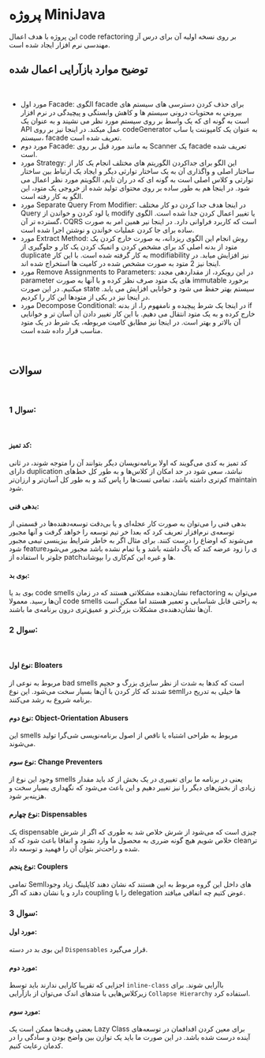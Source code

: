 # پروژه MiniJava
 این پروژه با هدف اعمال code refactoring بر روی نسخه اولیه آن برای درس آز مهندسی نرم افزار ایجاد شده است.

## توضیح موارد بازآرایی اعمال شده
<br>

- مورد اول Facade: الگوی facade برای حذف کردن دسترسی های سیستم های بیرونی به محتویات درونی سیستم ها و کاهش وابستگی و پیچیدگی در نرم افزار است به گونه ای که یک واسط بر روی سیستم مورد نظر می نشیند و به عنوان یک API عمل میکند. در اینجا نیز بر روی codeGenerator به عنوان یک کامپوننت یا ساب سیستم، facade تعریف شده است.
- مورد دوم Facade: به مانند مورد قبل بر روی Scanner یک facade تعریف شده است.
- مورد Strategy: این الگو برای جداکردن الگوریتم های مختلف انجام یک کار از ساختار اصلی و واگذاری آن به یک ساختار توارثی دیگر و ایجاد یک ارتباط بین ساختار توارثی و کلاس اصلی است به گونه ای که در ران تایم، الگویتم مورد نظر اعمال می شود. در اینجا هم به طور ساده بر روی محتوای تولید شده از خروجی یک متود، این الگو به کار رفته است.
- مورد Separate Query From Modifier: در اینجا هدف جدا کردن دو کار مختلف Query یا لود کردن و خواندن از modify یا تغییر اعمال کردن جدا شده است. الگوی گسترده تر آن، CQRS است که کاربرد فراوانی دارد. در اینجا نیر همین امر به صورت ساده برای جا کردن عملیات خواندن و نوشتن اجرا شده است.
- مورد Extract Method: روش انجام این الگوی ریزدانه، به صورت خارج کردن یک متود از بدنه اصلی کد برای مشخص کردن و اتمیک کردن یک کار و جلوگیری از duplicate به کار گرفته شده است. با این کار modifiability نیز افزایش میابد. در اینجا نیز 2 متود به صورت مشخص شده در کامیت ها استخراج شده اند.
- مورد Remove Assignments to Parameters: در این رویکرد، از مقداردهی مجدد parameter های یک متود صرف نظر کرده و با آنها به صورت immutable برخورد میکنیم. در این صورت state سیستم بهتر حفظ می شود و خوانایی افزایش می یابد. در اینجا نیز در یکی از متودها این کار را کردیم.
- مورد Decompose Conditional: در اینجا یک شرط پیچیده و نامفهوم را، از بدنه if خارج کرده و به یک متود انتقال می دهیم. با این کار تغییر دادن آن آسان تر و خوانایی آن بالاتر و بهتر است. در اینجا نیز مطابق کامیت مربوطه، یک شرط در یک متود مناسب قرار داده شده است.

<br>

## سوالات
<br>

### سوال 1:
<br>

#### کد تمیز:
کد تمیز به کدی می‌گویند که اولا برنامه‌نویسان دیگر بتوانند آن را متوجه شوند، در ثانی دارای duplication نباشد، سعی شود در حد امکان از کلاس‌ها و به طور کل خط‌های کم‌تری داشته باشد، تمامی تست‌ها را پاس کند و به طور کل آسان‌تر و ارزان‌تر maintain شود.


#### بدهی فنی:
بدهی فنی را می‌توان به صورت کار عجله‌ای و یا بی‌دقت توسعه‌دهنده‌ها در قسمتی از توسعه‌ی نرم‌افزار تعریف کرد که بعدا خر تیم توسعه را خواهد گرفت و آنها مجبور می‌شوند که اوضاع را درست کنند. برای مثال اگر به خاطر شرایط بیزینسی تیمی مجبور شود featureی را زود عرضه کند که باگ داشته باشد و یا تمام نشده باشد مجبور می‌شود جلو‌تر با استفاده از patchها و غیره این کم‌کاری را بپوشاند.  


#### بوی بد:
بوی بد یا code smells نشان‌دهنده مشکلاتی هستند که در زمان refactoring می‌توان به آن‌ها رسید. معمولا code smells به راحتی قابل شناسایی و تعمیر هستند اما ممکن است آن‌ها نشان‌دهنده‌ی مشکلات بزرگ‌تر و عمیق‌تری درون برنامه‌ی ما باشند.  


### سوال 2:
<br>

#### نوع اول: Bloaters
مربوط به نوعی از bad smells است که کدها به شدت از نظر سایزی بزرگ و حجیم شدند که کار کردن با آن‌ها بسیار سخت می‌شود. این نوع semllها خیلی به تدریح در برنامه شروع به رشد می‌کنند.
#### نوع دوم: Object-Orientation Abusers
این smells مربوط به طراحی اشتباه یا ناقص از اصول برنامه‌نویسی شی‌گرا تولید می‌شوند.
#### نوع سوم: Change Preventers
وجود این نوع از smells یعنی در برنامه ما برای تغییری در یک بخش از کد باید مقدار زیادی از بخش‌های دیگر را نیز تغییر دهیم و این باعث می‌شود که نگهداری بسیار سخت و هزینه‌بر شود.
#### نوع چهارم: Dispensables
یک dispensable چیزی است که می‌شود از شرش خلاص شد به طوری که اگر از شرش خلاص شویم هیچ گونه ضرری به محصول ما وارد نشود و اتفاقا باعث شود که کد cleanتر شده و راحت‌تر بتوان آن را فهمید و توسعه داد.
#### نوع پنجم: Couplers
تمامی Semllهای داخل این گروه مربوط به این هستند که نشان دهند کاپلینگ زیاد وجود دارد و یا نشان دهند که اگر coupling را با delegation عوض کتیم چه اتفاقی میافتد.  

### سوال 3:  

#### مورد اول:
این بوی بد در دسته `Dispensables` قرار می‌گیرد.
#### مورد دوم:
اجزایی که تقریبا کارایی ندارند باید توسط `inline-class` باآرایی شوند. برای زیرکلاس‌هایی با متد‌های اندک می‌توان از بازآرایی `Collapse Hierarchy` استفاده کرد.  
#### مورد سوم:
بعضی وقت‌ها ممکن است یک Lazy Class برای معین کردن افدافمان در توسعه‌های آینده درست شده باشد. در این صورت ما باید یک توازن بین واضح بودن و سادگی را در کدمان رعایت کنیم.

